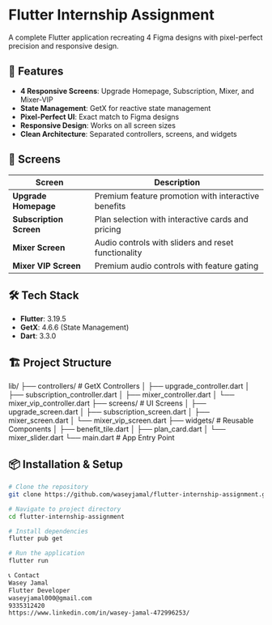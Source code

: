 # Flutter Internship Assignment

A complete Flutter application recreating 4 Figma designs with pixel-perfect precision and responsive design.

## 🚀 Features

- **4 Responsive Screens**: Upgrade Homepage, Subscription, Mixer, and Mixer-VIP
- **State Management**: GetX for reactive state management
- **Pixel-Perfect UI**: Exact match to Figma designs
- **Responsive Design**: Works on all screen sizes
- **Clean Architecture**: Separated controllers, screens, and widgets

## 📱 Screens

| Screen | Description |
|--------|-------------|
| **Upgrade Homepage** | Premium feature promotion with interactive benefits |
| **Subscription Screen** | Plan selection with interactive cards and pricing |
| **Mixer Screen** | Audio controls with sliders and reset functionality |
| **Mixer VIP Screen** | Premium audio controls with feature gating |

## 🛠️ Tech Stack

- **Flutter**: 3.19.5
- **GetX**: 4.6.6 (State Management)
- **Dart**: 3.3.0

## 🏗️ Project Structure

lib/
├── controllers/ # GetX Controllers
│ ├── upgrade_controller.dart
│ ├── subscription_controller.dart
│ ├── mixer_controller.dart
│ └── mixer_vip_controller.dart
├── screens/ # UI Screens
│ ├── upgrade_screen.dart
│ ├── subscription_screen.dart
│ ├── mixer_screen.dart
│ └── mixer_vip_screen.dart
├── widgets/ # Reusable Components
│ ├── benefit_tile.dart
│ ├── plan_card.dart
│ └── mixer_slider.dart
└── main.dart # App Entry Point


## 📦 Installation & Setup

```bash
# Clone the repository
git clone https://github.com/waseyjamal/flutter-internship-assignment.git

# Navigate to project directory
cd flutter-internship-assignment

# Install dependencies
flutter pub get

# Run the application
flutter run

📞 Contact
Wasey Jamal
Flutter Developer
waseyjamal000@gmail.com
9335312420
https://www.linkedin.com/in/wasey-jamal-472996253/
